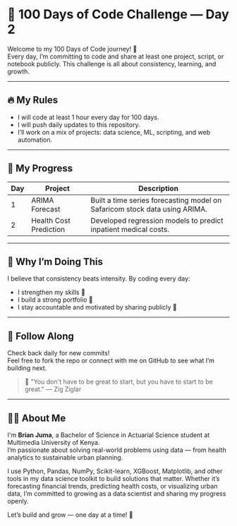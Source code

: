 # 💯 100 Days of Code Challenge — Day 2

Welcome to my 100 Days of Code journey! 🚀  
Every day, I’m committing to code and share at least one project, script, or notebook publicly. This challenge is all about consistency, learning, and growth.

---

## 🔥 My Rules

- I will code at least 1 hour every day for 100 days.  
- I will push daily updates to this repository.  
- I’ll work on a mix of projects: data science, ML, scripting, and web automation.

---

## 📅 My Progress

| Day | Project                | Description                                                         |
|-----|------------------------|---------------------------------------------------------------------|
| 1   | ARIMA Forecast         | Built a time series forecasting model on Safaricom stock data using ARIMA. |
| 2   | Health Cost Prediction | Developed regression models to predict inpatient medical costs.     |

---

## 📌 Why I’m Doing This

I believe that consistency beats intensity. By coding every day:

- I strengthen my skills 🧠  
- I build a strong portfolio 📁  
- I stay accountable and motivated by sharing publicly 🔗  

---

## 📍 Follow Along

Check back daily for new commits!  
Feel free to fork the repo or connect with me on GitHub to see what I’m building next.

> 🧠 "You don't have to be great to start, but you have to start to be great." — Zig Ziglar

---

## 👨‍💻 About Me

I'm **Brian Juma**, a Bachelor of Science in Actuarial Science student at Multimedia University of Kenya.  
I’m passionate about solving real-world problems using data — from health analytics to sustainable urban planning.

I use Python, Pandas, NumPy, Scikit-learn, XGBoost, Matplotlib, and other tools in my data science toolkit to build solutions that matter. Whether it’s forecasting financial trends, predicting health costs, or visualizing urban data, I’m committed to growing as a data scientist and sharing my progress openly.

Let’s build and grow — one day at a time! 💪
